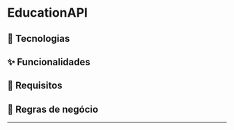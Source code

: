 # EducationAPI

## 🚀 Tecnologias

## ✨ Funcionalidades

## 📝 Requisitos

## 📝 Regras de negócio

---